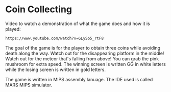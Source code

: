 # Coin Collecting

Video to watch a demonstration of what the game does and how it is played:

```
https://www.youtube.com/watch?v=GLySo5_rtF8
```

The goal of the game is for the player to obtain three coins while avoiding death along the way. Watch out for the disappearing platform in the middle! Watch out for the meteor that's falling from above! You can grab the pink mushroom for extra speed. The winning screen is written GG in white letters while the losing screen is written in gold letters.

The game is written in MIPS assembly lanuage. The IDE used is called MARS MIPS simulator.
